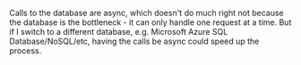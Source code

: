 Calls to the database are async, which doesn't do much right not because the database is
the bottleneck - it can only handle one request at a time. But if I switch to a different
database, e.g. Microsoft Azure SQL Database/NoSQL/etc, having the calls be async could speed
up the process.

